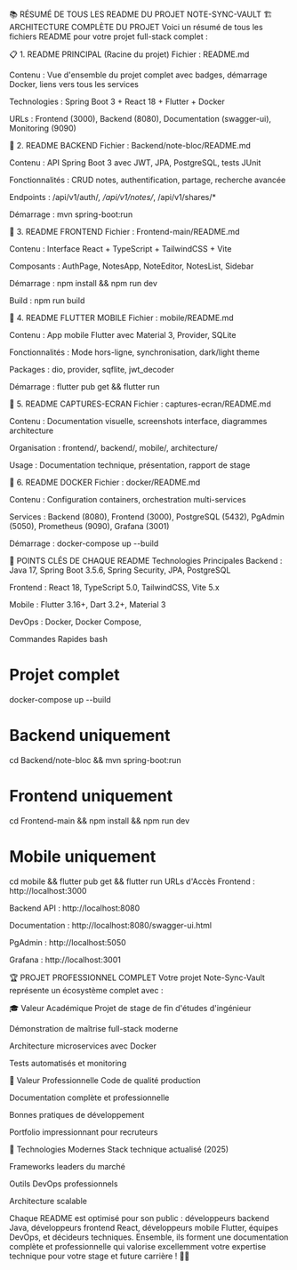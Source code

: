 📚 RÉSUMÉ DE TOUS LES README DU PROJET NOTE-SYNC-VAULT
🏗️ ARCHITECTURE COMPLÈTE DU PROJET
Voici un résumé de tous les fichiers README pour votre projet full-stack complet :

📋 1. README PRINCIPAL (Racine du projet)
Fichier : README.md

Contenu : Vue d'ensemble du projet complet avec badges, démarrage Docker, liens vers tous les services

Technologies : Spring Boot 3 + React 18 + Flutter + Docker

URLs : Frontend (3000), Backend (8080), Documentation (swagger-ui), Monitoring (9090)

🚀 2. README BACKEND
Fichier : Backend/note-bloc/README.md

Contenu : API Spring Boot 3 avec JWT, JPA, PostgreSQL, tests JUnit

Fonctionnalités : CRUD notes, authentification, partage, recherche avancée

Endpoints : /api/v1/auth/*, /api/v1/notes/*, /api/v1/shares/*

Démarrage : mvn spring-boot:run

📱 3. README FRONTEND
Fichier : Frontend-main/README.md

Contenu : Interface React + TypeScript + TailwindCSS + Vite

Composants : AuthPage, NotesApp, NoteEditor, NotesList, Sidebar

Démarrage : npm install && npm run dev

Build : npm run build

📱 4. README FLUTTER MOBILE
Fichier : mobile/README.md

Contenu : App mobile Flutter avec Material 3, Provider, SQLite

Fonctionnalités : Mode hors-ligne, synchronisation, dark/light theme

Packages : dio, provider, sqflite, jwt_decoder

Démarrage : flutter pub get && flutter run

📸 5. README CAPTURES-ECRAN
Fichier : captures-ecran/README.md

Contenu : Documentation visuelle, screenshots interface, diagrammes architecture

Organisation : frontend/, backend/, mobile/, architecture/

Usage : Documentation technique, présentation, rapport de stage

🐳 6. README DOCKER
Fichier : docker/README.md

Contenu : Configuration containers, orchestration multi-services

Services : Backend (8080), Frontend (3000), PostgreSQL (5432), PgAdmin (5050), Prometheus (9090), Grafana (3001)

Démarrage : docker-compose up --build

🎯 POINTS CLÉS DE CHAQUE README
Technologies Principales
Backend : Java 17, Spring Boot 3.5.6, Spring Security, JPA, PostgreSQL

Frontend : React 18, TypeScript 5.0, TailwindCSS, Vite 5.x

Mobile : Flutter 3.16+, Dart 3.2+, Material 3

DevOps : Docker, Docker Compose,

Commandes Rapides
bash
# Projet complet
docker-compose up --build

# Backend uniquement
cd Backend/note-bloc && mvn spring-boot:run

# Frontend uniquement  
cd Frontend-main && npm install && npm run dev

# Mobile uniquement
cd mobile && flutter pub get && flutter run
URLs d'Accès
Frontend : http://localhost:3000

Backend API : http://localhost:8080

Documentation : http://localhost:8080/swagger-ui.html

PgAdmin : http://localhost:5050

Grafana : http://localhost:3001

🏆 PROJET PROFESSIONNEL COMPLET
Votre projet Note-Sync-Vault représente un écosystème complet avec :

🎓 Valeur Académique
Projet de stage de fin d'études d'ingénieur

Démonstration de maîtrise full-stack moderne

Architecture microservices avec Docker

Tests automatisés et monitoring

💼 Valeur Professionnelle
Code de qualité production

Documentation complète et professionnelle

Bonnes pratiques de développement

Portfolio impressionnant pour recruteurs

🚀 Technologies Modernes
Stack technique actualisé (2025)

Frameworks leaders du marché

Outils DevOps professionnels

Architecture scalable

Chaque README est optimisé pour son public : développeurs backend Java, développeurs frontend React, développeurs mobile Flutter, équipes DevOps, et décideurs techniques. Ensemble, ils forment une documentation complète et professionnelle qui valorise excellemment votre expertise technique pour votre stage et future carrière ! 🎯✨

